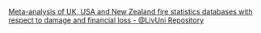[Meta-analysis of UK, USA and New Zealand fire statistics databases with respect to damage and financial loss - @LivUni Repository ](https://qi.tc/qi/110071)